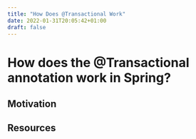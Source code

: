 ```yaml
---
title: "How Does @Transactional Work"
date: 2022-01-31T20:05:42+01:00
draft: false
---
```


# How does the @Transactional annotation work in Spring?

## Motivation

## Resources
